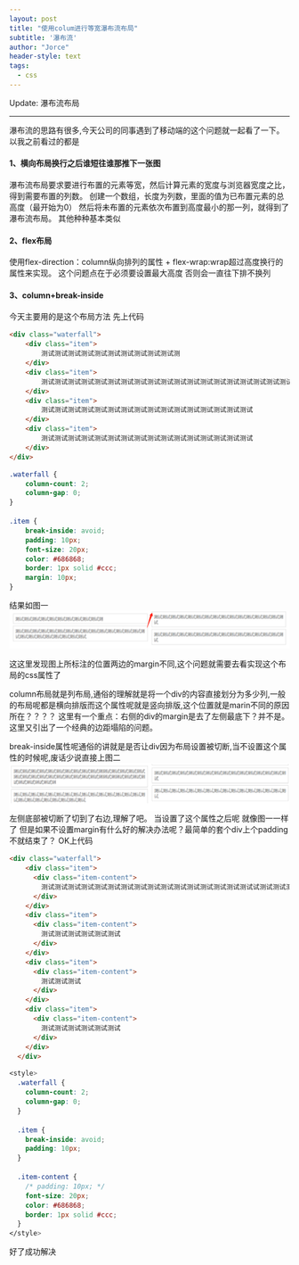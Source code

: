 ```yaml
---
layout: post
title: "使用colum进行等宽瀑布流布局"
subtitle: '瀑布流'
author: "Jorce"
header-style: text
tags:
  - css
---
```


Update: 瀑布流布局

---

瀑布流的思路有很多,今天公司的同事遇到了移动端的这个问题就一起看了一下。
以我之前看过的都是

#### 1、横向布局换行之后谁短往谁那推下一张图
瀑布流布局要求要进行布置的元素等宽，然后计算元素的宽度与浏览器宽度之比，得到需要布置的列数。
创建一个数组，长度为列数，里面的值为已布置元素的总高度（最开始为0）
然后将未布置的元素依次布置到高度最小的那一列，就得到了瀑布流布局。
其他种种基本类似
#### 2、flex布局
使用flex-direction：column纵向排列的属性 + flex-wrap:wrap超过高度换行的属性来实现。
这个问题点在于必须要设置最大高度 否则会一直往下排不换列
#### 3、column+break-inside
今天主要用的是这个布局方法
先上代码

```html
<div class="waterfall">
    <div class="item">
        测试测试测试测试测试测试测试测试测试测试测
    </div>
    <div class="item">
        测试测试测试测试测试测试测试测试测试测试测试测试测试测试测试测试测试测试测试测试测试测试测试测试
    </div>
    <div class="item">
        测试测试测试测试测试测试测试测试测试测试测试测试测试测试测试测试
    </div>
    <div class="item">
        测试测试测试测试测试测试测试测试测试测试测试测试测试测试测试测试
    </div>
</div> 
```
```css
.waterfall {
    column-count: 2;
    column-gap: 0;
}

.item {
    break-inside: avoid;
    padding: 10px;
    font-size: 20px;
    color: #686868;
    border: 1px solid #ccc;
    margin: 10px;
}
```
结果如图一
![auto-focus](/img/in-post/cutcolumn1.png)

这这里发现图上所标注的位置两边的margin不同,这个问题就需要去看实现这个布局的css属性了

column布局就是列布局,通俗的理解就是将一个div的内容直接划分为多少列,一般的布局呢都是横向排版而这个属性呢就是竖向排版,这个位置就是marin不同的原因所在？？？？
这里有一个重点：右侧的div的margin是去了左侧最底下？并不是。这里又引出了一个经典的边距塌陷的问题。

break-inside属性呢通俗的讲就是是否让div因为布局设置被切断,当不设置这个属性的时候呢,废话少说直接上图二
![auto-focus](/img/in-post/cutcolumn2.png)
左侧底部被切断了切到了右边,理解了吧。
当设置了这个属性之后呢 就像图一一样了
但是如果不设置margin有什么好的解决办法呢？最简单的套个div上个padding不就结束了？
OK上代码
```html
<div class="waterfall">
    <div class="item">
      <div class="item-content">
        测试测试测试测试测试测试测试测试测试测试测试测试测试测试测试测试试测试测试测试测试测试测试测试测试测试测试测试测试测试测试测试测试测试测试测试测试测试测试测试测试测试测试测试测
      </div>
    </div>
    <div class="item">
      <div class="item-content">
        测试测试测试测试测试测试
      </div>
    </div>
    <div class="item">
      <div class="item-content">
        测试测试测试
      </div>
    </div>
    <div class="item">
      <div class="item-content">
        测试测试测试测试测试测试
      </div>
    </div>
  </div>
```

```css
<style>
  .waterfall {
    column-count: 2;
    column-gap: 0;
  }

  .item {
    break-inside: avoid;
    padding: 10px;
  }

  .item-content {
    /* padding: 10px; */
    font-size: 20px;
    color: #686868;
    border: 1px solid #ccc;
  }
</style>
```
好了成功解决
